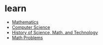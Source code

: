 # learn

* [Mathematics](./math.md)
* [Computer Science](./cs.md)
* [History of Science, Math, and Technology](./scihist.md)
* [Math Problems](./math-problems.md)
